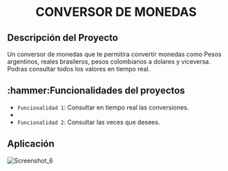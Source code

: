 <h1 align="center">CONVERSOR DE MONEDAS</h1>
<h2>Descripción del Proyecto</h2>
<p>Un conversor de monedas que te permitira convertir monedas como Pesos argentinos, reales brasileros, pesos colombianos a dolares y viceversa. Podras consultar todos los valores en tiempo real.</p>

<h2>:hammer:Funcionalidades del proyectos</h2>


- `Funcionalidad 1`: Consultar en tiempo real las conversiones.
- 
- `Funcionalidad 2`: Consultar las veces que desees.

<h2>Aplicación</h2>

![Screenshot_6](https://github.com/JSobero/Conversor/assets/113272848/f7c08bff-2caa-475e-a31c-ab8a0aa8bd7a)
